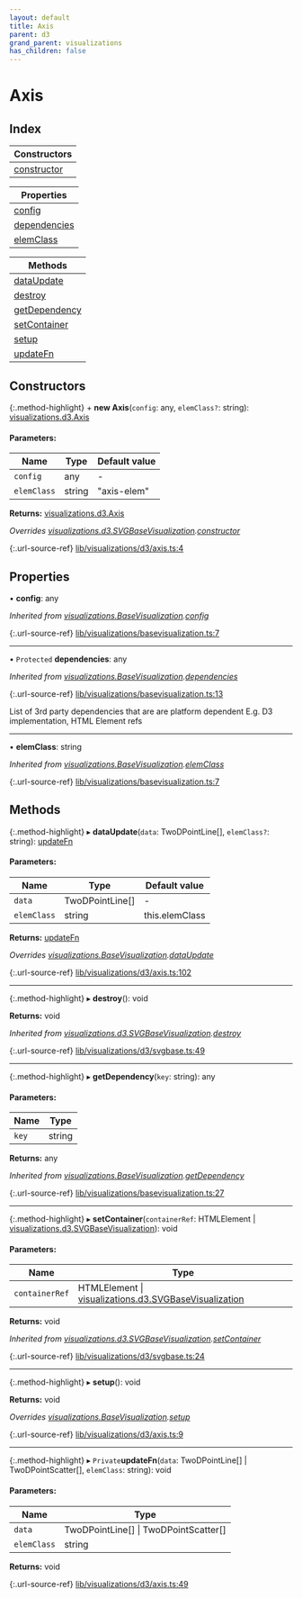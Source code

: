 ```yaml
---
layout: default
title: Axis
parent: d3
grand_parent: visualizations
has_children: false
---
```


# Axis

## Index

| Constructors |
|-----------|
| [constructor](#constructor) |

| Properties |
|-----------|
| [config](#config) |
| [dependencies](#dependencies) |
| [elemClass](#elemclass) |

| Methods |
|-----------|
| [dataUpdate](#dataupdate) |
| [destroy](#destroy) |
| [getDependency](#getdependency) |
| [setContainer](#setcontainer) |
| [setup](#setup) |
| [updateFn](#updatefn) |

## Constructors

{:.method-highlight}
\+ **new Axis**(`config`: any, `elemClass?`: string): [visualizations.d3.Axis](../visualizations_d3_axis)

#### Parameters:

Name | Type | Default value |
------ | ------ | ------ |
`config` | any | - |
`elemClass` | string | "axis-elem" |

**Returns:** [visualizations.d3.Axis](../visualizations_d3_axis)

*Overrides [visualizations.d3.SVGBaseVisualization](../visualizations_d3_svgbasevisualization).[constructor](../visualizations_d3_svgbasevisualization#constructor)*

{:.url-source-ref}
[lib/visualizations/d3/axis.ts:4](https://github.com/ascentcore/dataspot/blob/91cc0ab/lib/visualizations/d3/axis.ts#L4)

## Properties

•  **config**: any

*Inherited from [visualizations.BaseVisualization](../visualizations_basevisualization).[config](../visualizations_basevisualization#config)*

{:.url-source-ref}
[lib/visualizations/basevisualization.ts:7](https://github.com/ascentcore/dataspot/blob/91cc0ab/lib/visualizations/basevisualization.ts#L7)

___

• `Protected` **dependencies**: any

*Inherited from [visualizations.BaseVisualization](../visualizations_basevisualization).[dependencies](../visualizations_basevisualization#dependencies)*

{:.url-source-ref}
[lib/visualizations/basevisualization.ts:13](https://github.com/ascentcore/dataspot/blob/91cc0ab/lib/visualizations/basevisualization.ts#L13)

List of 3rd party dependencies that are are platform dependent
E.g. D3 implementation, HTML Element refs

___

•  **elemClass**: string

*Inherited from [visualizations.BaseVisualization](../visualizations_basevisualization).[elemClass](../visualizations_basevisualization#elemclass)*

{:.url-source-ref}
[lib/visualizations/basevisualization.ts:7](https://github.com/ascentcore/dataspot/blob/91cc0ab/lib/visualizations/basevisualization.ts#L7)

## Methods

{:.method-highlight}
▸ **dataUpdate**(`data`: TwoDPointLine[], `elemClass?`: string): [updateFn](../visualizations_d3_axis#updatefn)

#### Parameters:

Name | Type | Default value |
------ | ------ | ------ |
`data` | TwoDPointLine[] | - |
`elemClass` | string | this.elemClass |

**Returns:** [updateFn](../visualizations_d3_axis#updatefn)

*Overrides [visualizations.BaseVisualization](../visualizations_basevisualization).[dataUpdate](../visualizations_basevisualization#dataupdate)*

{:.url-source-ref}
[lib/visualizations/d3/axis.ts:102](https://github.com/ascentcore/dataspot/blob/91cc0ab/lib/visualizations/d3/axis.ts#L102)

___

{:.method-highlight}
▸ **destroy**(): void

**Returns:** void

*Inherited from [visualizations.d3.SVGBaseVisualization](../visualizations_d3_svgbasevisualization).[destroy](../visualizations_d3_svgbasevisualization#destroy)*

{:.url-source-ref}
[lib/visualizations/d3/svgbase.ts:49](https://github.com/ascentcore/dataspot/blob/91cc0ab/lib/visualizations/d3/svgbase.ts#L49)

___

{:.method-highlight}
▸ **getDependency**(`key`: string): any

#### Parameters:

Name | Type |
------ | ------ |
`key` | string |

**Returns:** any

*Inherited from [visualizations.BaseVisualization](../visualizations_basevisualization).[getDependency](../visualizations_basevisualization#getdependency)*

{:.url-source-ref}
[lib/visualizations/basevisualization.ts:27](https://github.com/ascentcore/dataspot/blob/91cc0ab/lib/visualizations/basevisualization.ts#L27)

___

{:.method-highlight}
▸ **setContainer**(`containerRef`: HTMLElement \| [visualizations.d3.SVGBaseVisualization](../visualizations_d3_svgbasevisualization)): void

#### Parameters:

Name | Type |
------ | ------ |
`containerRef` | HTMLElement \| [visualizations.d3.SVGBaseVisualization](../visualizations_d3_svgbasevisualization) |

**Returns:** void

*Inherited from [visualizations.d3.SVGBaseVisualization](../visualizations_d3_svgbasevisualization).[setContainer](../visualizations_d3_svgbasevisualization#setcontainer)*

{:.url-source-ref}
[lib/visualizations/d3/svgbase.ts:24](https://github.com/ascentcore/dataspot/blob/91cc0ab/lib/visualizations/d3/svgbase.ts#L24)

___

{:.method-highlight}
▸ **setup**(): void

**Returns:** void

*Overrides [visualizations.BaseVisualization](../visualizations_basevisualization).[setup](../visualizations_basevisualization#setup)*

{:.url-source-ref}
[lib/visualizations/d3/axis.ts:9](https://github.com/ascentcore/dataspot/blob/91cc0ab/lib/visualizations/d3/axis.ts#L9)

___

{:.method-highlight}
▸ `Private`**updateFn**(`data`: TwoDPointLine[] \| TwoDPointScatter[], `elemClass`: string): void

#### Parameters:

Name | Type |
------ | ------ |
`data` | TwoDPointLine[] \| TwoDPointScatter[] |
`elemClass` | string |

**Returns:** void

{:.url-source-ref}
[lib/visualizations/d3/axis.ts:49](https://github.com/ascentcore/dataspot/blob/91cc0ab/lib/visualizations/d3/axis.ts#L49)
